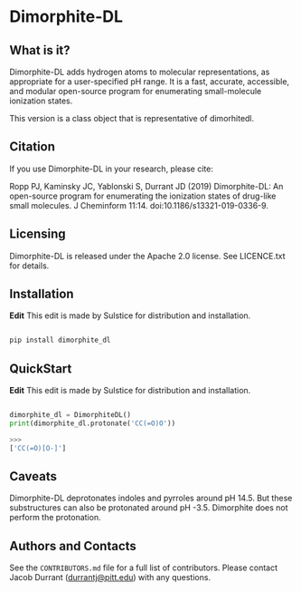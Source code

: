 Dimorphite-DL
=============

What is it?
-----------

Dimorphite-DL adds hydrogen atoms to molecular representations, as appropriate
for a user-specified pH range. It is a fast, accurate, accessible, and modular
open-source program for enumerating small-molecule ionization states.

This version is a class object that is representative of dimorhitedl.

Citation
--------

If you use Dimorphite-DL in your research, please cite:

Ropp PJ, Kaminsky JC, Yablonski S, Durrant JD (2019) Dimorphite-DL: An
open-source program for enumerating the ionization states of drug-like small
molecules. J Cheminform 11:14. doi:10.1186/s13321-019-0336-9.

Licensing
---------

Dimorphite-DL is released under the Apache 2.0 license. See LICENCE.txt for
details.

Installation
------------

**Edit** This edit is made by Sulstice for distribution and installation.

```python

pip install dimorphite_dl

```

QuickStart
----------

**Edit** This edit is made by Sulstice for distribution and installation.


```python

dimorphite_dl = DimorphiteDL()
print(dimorphite_dl.protonate('CC(=O)O'))

>>>
['CC(=O)[O-]']


```

Caveats
-------

Dimorphite-DL deprotonates indoles and pyrroles around pH 14.5. But these
substructures can also be protonated around pH -3.5. Dimorphite does not
perform the protonation.

Authors and Contacts
--------------------

See the `CONTRIBUTORS.md` file for a full list of contributors. Please contact
Jacob Durrant (durrantj@pitt.edu) with any questions.
